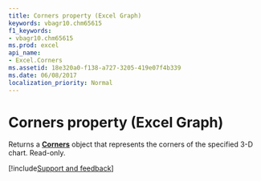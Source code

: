 ```yaml
---
title: Corners property (Excel Graph)
keywords: vbagr10.chm65615
f1_keywords:
- vbagr10.chm65615
ms.prod: excel
api_name:
- Excel.Corners
ms.assetid: 18e320a0-f138-a727-3205-419e07f4b339
ms.date: 06/08/2017
localization_priority: Normal
---
```



# Corners property (Excel Graph)

Returns a  **[Corners](Excel.Corners-graph-object.md)** object that represents the corners of the specified 3-D chart. Read-only.

[!include[Support and feedback](~/includes/feedback-boilerplate.md)]
